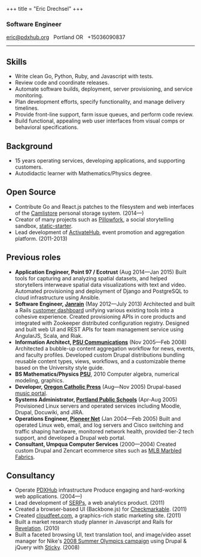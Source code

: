 +++
title = "Eric Drechsel"
+++

### Software Engineer

<p class="linkbar">
<a href="mailto:eric@pdxhub.org">eric@pdxhub.org</a> &nbsp; Portland OR &nbsp; +15036090837
</p>

---

## Skills

* Write clean Go, Python, Ruby, and Javascript with tests.
* Review code and coordinate releases.
* Automate software builds, deployment, server provisioning, and service monitoring.
* Plan development efforts, specify functionality, and manage delivery timelines.
* Provide front-line support, farm issue queues, and perform code review.
* Build functional, appealing web user interfaces from visual comps or behavioral specifications.

## Background

* 15 years operating services, developing applications, and supporting customers.
* Autodidactic learner with Mathematics/Physics degree.
<div style="page-break-after:always;"></div>

## Open Source

  * Contribute Go and React.js patches to the filesystem and web interfaces of the [Camlistore](http://camlistore.org) personal storage system. (2014&mdash;)
  * Creator of many projects such as [Pillowfork](http://github.com/edrex/pillowfork/), a social storytelling sandbox, [static-starter](https://github.com/edrex/static-starter).
  * Lead development of [ActivateHub](http://portland.activatehub.org/), event promotion and aggregation platform. (2011-2013)

## Previous roles

* **Application Engineer, Point 97 / Ecotrust** (Aug 2014&mdash;Jan 2015) Built tools for capturing and analyzing spatial datasets, and helped storytellers interweave spatial data visualizations with text and video. Automated provisioning and deployment of Django and PostgreSQL to cloud infrastructure using Ansible.
* **Software Engineer, [Janrain](http://janrain.com/)** (May 2012&mdash;July 2013) Architected and built a Rails [customer dashboard](https://dashboard.janrain.com/) unifying various existing tools into a cohesive experience. Created provisioning APIs in core products and integrated with Zookeeper distributed configuration registry. Designed and built web UI and REST APIs for team management service using AngularJS, Scala, and Riak.
* **Information Architect, [PSU Communications](http://www.pdx.edu/university-communications/)** (Nov 2005&mdash;Feb 2008) Architected a bubble-up content aggregation workflow for news, events, and faculty profiles. Developed custom Drupal distributions bundling reusable content types, views, workflows, and a customizable theme based on the University style guide.
* **BS Mathematics/Physics [PSU](http://www.mth.pdx.edu)**, 2010 Computer algebra, numerical modeling, graphics.
* **Developer, [Oregon Catholic Press](http://ocp.org/)** (Aug&mdash;Nov 2005) Drupal-based [music portal](http://spiritandsong.com/).
* **Systems Administrator, [Portland Public Schools](http://www.pps.k12.or.us/)** (Apr-Aug 2005) Provisioned Linux servers and operated services including Moodle, Drupal, Docuwiki, and JIRA.
* **Operations Engineer, [Pioneer Net](http://pioneer-net.com/)** (Jan 2004&mdash;Feb 2005) Built and operated Linux web, email, and log servers and Cisco switching and traffic shaping hardware, monitored network health, provided tier-2 tech support, and developed a Drupal web portal.
* **Consultant, Umpqua Computer Services** (2000&mdash;2004) Created custom Drupal and Zencart ecommerce sites such as [MLB Marbled Fabrics](http://marbledfabrics.com).

## Consultancy

  * Operate [PDXHub](https://pdxhub.org/) infrastructure Produce engaging and hard-working web applications. (2004—)
  * Lead development of [SERPs](https://serps.com/), a web analytics product. (2011)
  * Created a browser-based UI (Backbone.js) for [Checkmarkable](https://checkmarkable.com/). (2011)
  * Created [cloudfeet.com](http://cloudfeet.com/), a graphics-rich static marketing site. (2011)
  * Built a market research study planner in Javascript and Rails for [Revelation](http://revelationglobal.com/). (2010)
  * Built a faceted browsing UI, text translation tool, and image/video asset manager for Nike's [2008 Summer Olympics campaign](http://eric.pdxhub.org/resume/nike-media.jpg) using Drupal & jQuery with [Sticky](http://www.sticky.tv/). (2008)
